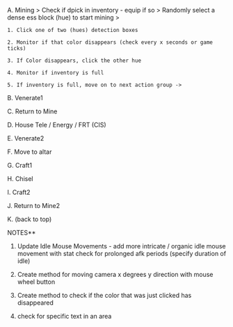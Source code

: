 A. Mining > Check if dpick in inventory - equip if so > Randomly select a dense ess block (hue) to start mining >

    1. Click one of two (hues) detection boxes

    2. Monitor if that color disappears (check every x seconds or game ticks)

    3. If Color disappears, click the other hue

    4. Monitor if inventory is full

    5. If inventory is full, move on to next action group ->

B. Venerate1

C. Return to Mine

D. House Tele / Energy / FRT (CIS)

E. Venerate2

F. Move to altar

G. Craft1

H. Chisel

I. Craft2

J. Return to Mine2

K. (back to top)

NOTES\*\*

1. Update Idle Mouse Movements - add more intricate / organic idle mouse movement with stat check for prolonged afk periods (specify duration of idle)

2. Create method for moving camera x degrees y direction with mouse wheel button

3. Create method to check if the color that was just clicked has disappeared

4. check for specific text in an area
